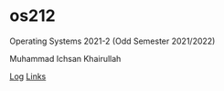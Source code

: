 # os212
Operating Systems 2021-2 (Odd Semester 2021/2022)

Muhammad Ichsan Khairullah

[Log](navalgaze.github.io/os212/TXT/mylog.txt)
[Links](navalgaze.github.io/os212/LINKS/links.md)
